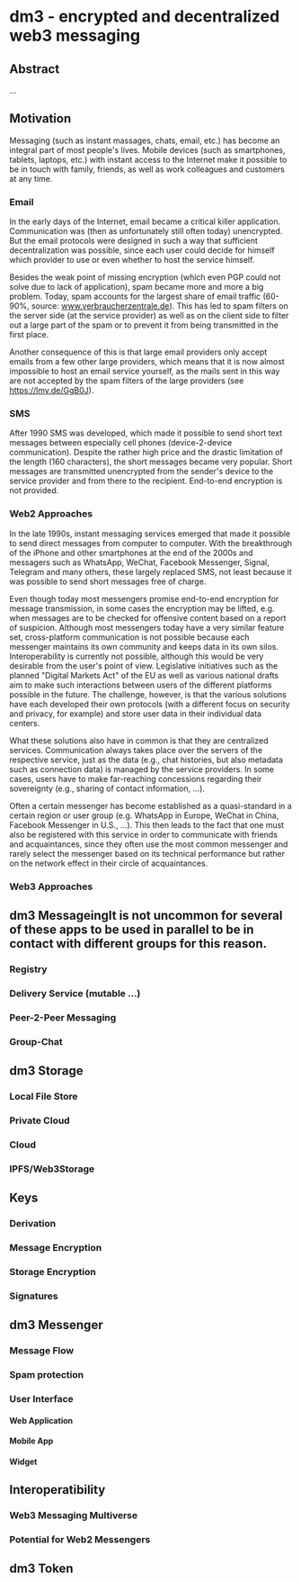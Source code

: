 # dm3 - encrypted and decentralized web3 messaging

## Abstract

...

## Motivation

Messaging (such as instant massages, chats, email, etc.) has become an integral part of most people's lives. Mobile devices (such as smartphones, tablets, laptops, etc.) with instant access to the Internet make it possible to be in touch with family, friends, as well as work colleagues and customers at any time.

### Email

In the early days of the Internet, email became a critical killer application. Communication was (then as unfortunately still often today) unencrypted. But the email protocols were designed in such a way that sufficient decentralization was possible, since each user could decide for himself which provider to use or even whether to host the service himself.

Besides the weak point of missing encryption (which even PGP could not solve due to lack of application), spam became more and more a big problem. Today, spam accounts for the largest share of email traffic (60-90%, source: www.verbraucherzentrale.de). This has led to spam filters on the server side (at the service provider) as well as on the client side to filter out a large part of the spam or to prevent it from being transmitted in the first place.

Another consequence of this is that large email providers only accept emails from a few other large providers, which means that it is now almost impossible to host an email service yourself, as the mails sent in this way are not accepted by the spam filters of the large providers (see https://lmy.de/GgB0J).

### SMS

After 1990 SMS was developed, which made it possible to send short text messages between especially cell phones (device-2-device communication). Despite the rather high price and the drastic limitation of the length (160 characters), the short messages became very popular. Short messages are transmitted unencrypted from the sender's device to the service provider and from there to the recipient. End-to-end encryption is not provided.

### Web2 Approaches

In the late 1990s, instant messaging services emerged that made it possible to send direct messages from computer to computer. With the breakthrough of the iPhone and other smartphones at the end of the 2000s and messagers such as WhatsApp, WeChat, Facebook Messenger, Signal, Telegram and many others, these largely replaced SMS, not least because it was possible to send short messages free of charge.

Even though today most messengers promise end-to-end encryption for message transmission, in some cases the encryption may be lifted, e.g. when messages are to be checked for offensive content based on a report of suspicion.
Although most messengers today have a very similar feature set, cross-platform communication is not possible because each messenger maintains its own community and keeps data in its own silos. Interoperability is currently not possible, although this would be very desirable from the user's point of view.
Legislative initiatives such as the planned "Digital Markets Act" of the EU as well as various national drafts aim to make such interactions between users of the different platforms possible in the future. The challenge, however, is that the various solutions have each developed their own protocols (with a different focus on security and privacy, for example) and store user data in their individual data centers.

What these solutions also have in common is that they are centralized services. Communication always takes place over the servers of the respective service, just as the data (e.g., chat histories, but also metadata such as connection data) is managed by the service providers. In some cases, users have to make far-reaching concessions regarding their sovereignty (e.g., sharing of contact information, ...).

Often a certain messenger has become established as a quasi-standard in a certain region or user group (e.g. WhatsApp in Europe, WeChat in China, Facebook Messenger in U.S., ...). This then leads to the fact that one must also be registered with this service in order to communicate with friends and acquaintances, since they often use the most common messenger and rarely select the messenger based on its technical performance but rather on the network effect in their circle of acquaintances.

### Web3 Approaches

## dm3 MessageingIt is not uncommon for several of these apps to be used in parallel to be in contact with different groups for this reason.

### Registry

### Delivery Service (mutable ...)

### Peer-2-Peer Messaging

### Group-Chat

## dm3 Storage

### Local File Store

### Private Cloud

### Cloud

### IPFS/Web3Storage

## Keys

### Derivation

### Message Encryption

### Storage Encryption

### Signatures

## dm3 Messenger

### Message Flow

### Spam protection

### User Interface

#### Web Application

#### Mobile App

#### Widget

## Interoperatibility

### Web3 Messaging Multiverse

### Potential for Web2 Messengers

## dm3 Token
